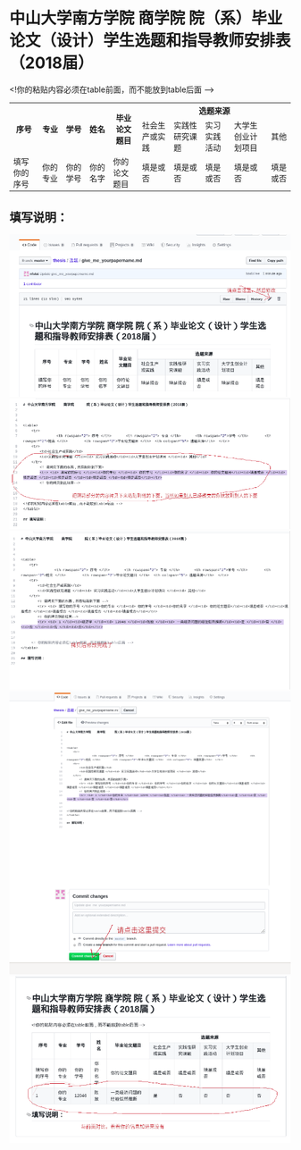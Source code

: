 # 中山大学南方学院    商学院      院（系）毕业论文（设计）学生选题和指导教师安排表（2018届）



<table>
    <tr>
		<th rowspan="2"> 序号 </th>	<th rowspan="2"> 专业 </th>	<th rowspan="2">学号 </th>	<th rowspan="2">姓名 </th>	<th rowspan="2">毕业论文题目 </th>  <th colspan="5"> 选题来源</th>  </tr>
    <tr>
        <td>社会生产或实践</td>
        <td>实践性研究课题 </td><td> 实习实践活动</td><td>大学生创业计划项目 </td><td> 其他</td>
    </tr>
	<! 请拷贝下面的东西，然后粘贴到下面>
	<tr> <td> 填写你的序号 </td><td>你的专业 </td><td> 你的学号 </td><td>你的名字 </td><td> 你的论文题目</td><td>填是或否 </td><td>填是或否 </td><td>填是或否 </td><td>填是或否 </td><td>填是或否</td></tr>
	<! 你的拷贝到此结束-->
	
	
	
<!你的粘贴内容必须在table前面，而不能放到table后面 -->
</table>

## 填写说明：

![rewrite](../figures/rewrite.png)
![re_ori](../figures/re_ori.png ) 
![re_fin](../figures/re_fin.png ) 
![re_tijiao](../figures/re_tijiao.png ) 
![re_chakan](../figures/re_chakan.png ) 
